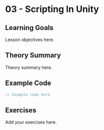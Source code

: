# 03 - Scripting In Unity

## Learning Goals
Lesson objectives here.

## Theory Summary
Theory summary here.

## Example Code
```csharp
// Example code here
```

## Exercises
Add your exercises here.
